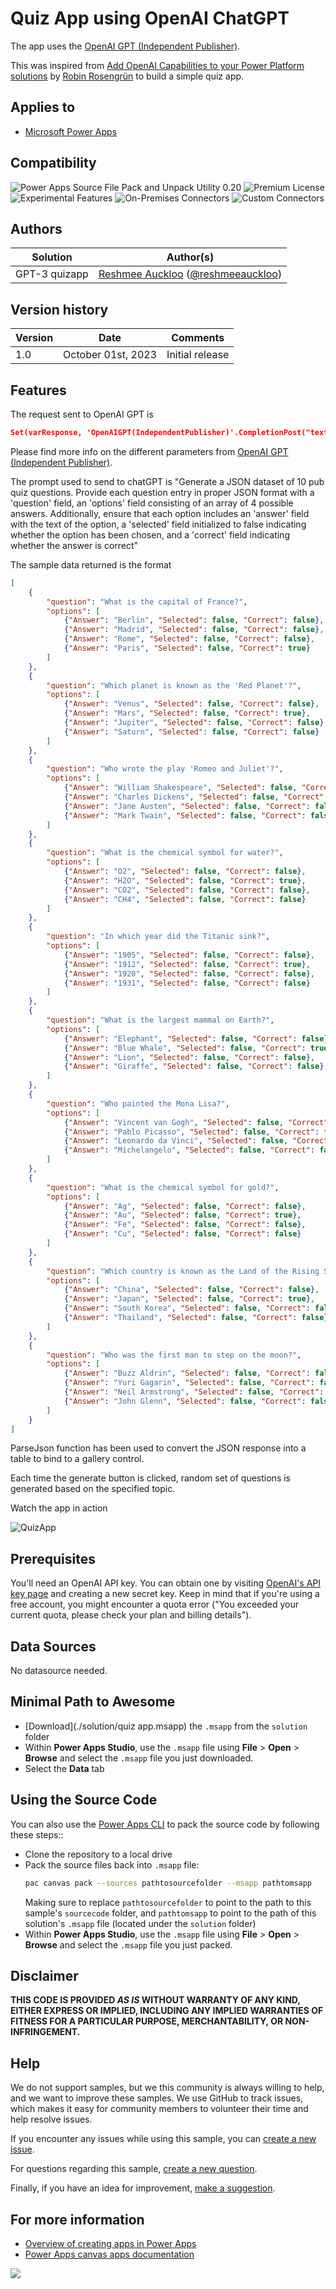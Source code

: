 # Quiz App using OpenAI ChatGPT


The app uses the [OpenAI GPT (Independent Publisher)](https://learn.microsoft.com/en-us/connectors/openaigpt4ip/).

This was inspired from [Add OpenAI Capabilities to your Power Platform solutions](https://www.youtube.com/watch?v=AVK7BUmTGvs&t=1062s) by [Robin Rosengrün](https://twitter.com/power_r2) to build a simple quiz app.

## Applies to

* [Microsoft Power Apps](https://docs.microsoft.com/powerapps/)

## Compatibility

![Power Apps Source File Pack and Unpack Utility 0.20](https://img.shields.io/badge/Packing%20Tool-0.20-green.svg)
![Premium License](https://img.shields.io/badge/Premium%20License-Not%20Required-green.svg "Premium Power Apps license not required")
![Experimental Features](https://img.shields.io/badge/Experimental%20Features-No-green.svg "Does not rely on experimental features")
![On-Premises Connectors](https://img.shields.io/badge/On--Premises%20Connectors-No-green.svg "Does not use on-premise connectors")
![Custom Connectors](https://img.shields.io/badge/Custom%20Connectors-Not%20Required-green.svg "Does not use custom connectors")

## Authors

Solution|Author(s)
--------|---------
GPT-3 quizapp | [Reshmee Auckloo](https://github.com/reshmee011) ([@reshmeeauckloo](https://twitter.com/reshmeeauckloo))

## Version history

Version|Date|Comments
-------|----|--------
1.0|October 01st, 2023|Initial release

## Features

The request sent to OpenAI GPT is

```JSON
Set(varResponse, 'OpenAIGPT(IndependentPublisher)'.CompletionPost("text-davinci-003",{prompt:txtPrompt.Text & Char(10) & "Topic: " & txtTopic.Text,max_tokens:4000,temperature:0.7,top_p:1,n:1}).first_completion);
```

Please find more info on the different parameters from [OpenAI GPT (Independent Publisher)](https://learn.microsoft.com/en-us/connectors/openaigpt4ip/).

The prompt used to send to chatGPT is "Generate a JSON dataset of 10 pub quiz questions. Provide each question entry in proper JSON format with a 'question' field, an 'options' field consisting of an array of 4 possible answers. Additionally, ensure that each option includes an 'answer' field with the text of the option, a 'selected' field initialized to false indicating whether the option has been chosen, and a 'correct' field indicating whether the answer is correct"


The sample data returned is the format 

```JSON
[
    {
        "question": "What is the capital of France?",
        "options": [
            {"Answer": "Berlin", "Selected": false, "Correct": false},
            {"Answer": "Madrid", "Selected": false, "Correct": false},
            {"Answer": "Rome", "Selected": false, "Correct": false},
            {"Answer": "Paris", "Selected": false, "Correct": true}
        ]
    },
    {
        "question": "Which planet is known as the 'Red Planet'?",
        "options": [
            {"Answer": "Venus", "Selected": false, "Correct": false},
            {"Answer": "Mars", "Selected": false, "Correct": true},
            {"Answer": "Jupiter", "Selected": false, "Correct": false},
            {"Answer": "Saturn", "Selected": false, "Correct": false}
        ]
    },
    {
        "question": "Who wrote the play 'Romeo and Juliet'?",
        "options": [
            {"Answer": "William Shakespeare", "Selected": false, "Correct": true},
            {"Answer": "Charles Dickens", "Selected": false, "Correct": false},
            {"Answer": "Jane Austen", "Selected": false, "Correct": false},
            {"Answer": "Mark Twain", "Selected": false, "Correct": false}
        ]
    },
    {
        "question": "What is the chemical symbol for water?",
        "options": [
            {"Answer": "O2", "Selected": false, "Correct": false},
            {"Answer": "H2O", "Selected": false, "Correct": true},
            {"Answer": "CO2", "Selected": false, "Correct": false},
            {"Answer": "CH4", "Selected": false, "Correct": false}
        ]
    },
    {
        "question": "In which year did the Titanic sink?",
        "options": [
            {"Answer": "1905", "Selected": false, "Correct": false},
            {"Answer": "1912", "Selected": false, "Correct": true},
            {"Answer": "1920", "Selected": false, "Correct": false},
            {"Answer": "1931", "Selected": false, "Correct": false}
        ]
    },
    {
        "question": "What is the largest mammal on Earth?",
        "options": [
            {"Answer": "Elephant", "Selected": false, "Correct": false},
            {"Answer": "Blue Whale", "Selected": false, "Correct": true},
            {"Answer": "Lion", "Selected": false, "Correct": false},
            {"Answer": "Giraffe", "Selected": false, "Correct": false}
        ]
    },
    {
        "question": "Who painted the Mona Lisa?",
        "options": [
            {"Answer": "Vincent van Gogh", "Selected": false, "Correct": false},
            {"Answer": "Pablo Picasso", "Selected": false, "Correct": false},
            {"Answer": "Leonardo da Vinci", "Selected": false, "Correct": true},
            {"Answer": "Michelangelo", "Selected": false, "Correct": false}
        ]
    },
    {
        "question": "What is the chemical symbol for gold?",
        "options": [
            {"Answer": "Ag", "Selected": false, "Correct": false},
            {"Answer": "Au", "Selected": false, "Correct": true},
            {"Answer": "Fe", "Selected": false, "Correct": false},
            {"Answer": "Cu", "Selected": false, "Correct": false}
        ]
    },
    {
        "question": "Which country is known as the Land of the Rising Sun?",
        "options": [
            {"Answer": "China", "Selected": false, "Correct": false},
            {"Answer": "Japan", "Selected": false, "Correct": true},
            {"Answer": "South Korea", "Selected": false, "Correct": false},
            {"Answer": "Thailand", "Selected": false, "Correct": false}
        ]
    },
    {
        "question": "Who was the first man to step on the moon?",
        "options": [
            {"Answer": "Buzz Aldrin", "Selected": false, "Correct": false},
            {"Answer": "Yuri Gagarin", "Selected": false, "Correct": false},
            {"Answer": "Neil Armstrong", "Selected": false, "Correct": true},
            {"Answer": "John Glenn", "Selected": false, "Correct": false}
        ]
    }
]
```

ParseJson function has been used to convert the JSON response into a table to bind to a gallery control. 

Each time the generate button is clicked, random set of questions is generated based on the specified topic.

Watch the app in action

![QuizApp](./assets/QuizApp.gif)

## Prerequisites

You'll need an OpenAI API key. You can obtain one by visiting [OpenAI's API key page](https://platform.openai.com/account/api-keys) and creating a new secret key. Keep in mind that if you're using a free account, you might encounter a quota error ("You exceeded your current quota, please check your plan and billing details").

## Data Sources

No datasource needed.

## Minimal Path to Awesome

* [Download](./solution/quiz app.msapp) the `.msapp` from the `solution` folder
* Within **Power Apps Studio**, use the `.msapp` file using **File** > **Open** > **Browse** and select the `.msapp` file you just downloaded.
* Select the **Data** tab

## Using the Source Code

You can also use the [Power Apps CLI](https://docs.microsoft.com/powerapps/developer/data-platform/powerapps-cli) to pack the source code by following these steps::

* Clone the repository to a local drive
* Pack the source files back into `.msapp` file:
  ```bash
  pac canvas pack --sources pathtosourcefolder --msapp pathtomsapp
  ```
  Making sure to replace `pathtosourcefolder` to point to the path to this sample's `sourcecode` folder, and `pathtomsapp` to point to the path of this solution's `.msapp` file (located under the `solution` folder)
* Within **Power Apps Studio**, use the `.msapp` file using **File** > **Open** > **Browse** and select the `.msapp` file you just packed.

## Disclaimer

**THIS CODE IS PROVIDED *AS IS* WITHOUT WARRANTY OF ANY KIND, EITHER EXPRESS OR IMPLIED, INCLUDING ANY IMPLIED WARRANTIES OF FITNESS FOR A PARTICULAR PURPOSE, MERCHANTABILITY, OR NON-INFRINGEMENT.**

## Help

We do not support samples, but we this community is always willing to help, and we want to improve these samples. We use GitHub to track issues, which makes it easy for  community members to volunteer their time and help resolve issues.

If you encounter any issues while using this sample, you can [create a new issue](https://github.com/pnp/powerapps-samples/issues/new?assignees=&labels=Needs%3A+Triage+%3Amag%3A%2Ctype%3Abug-suspected&template=bug-report.yml&sample=YOURSAMPLENAME&authors=@YOURGITHUBUSERNAME&title=YOURSAMPLENAME%20-%20).

For questions regarding this sample, [create a new question](https://github.com/pnp/powerapps-samples/issues/new?assignees=&labels=Needs%3A+Triage+%3Amag%3A%2Ctype%3Abug-suspected&template=question.yml&sample=YOURSAMPLENAME&authors=@YOURGITHUBUSERNAME&title=YOURSAMPLENAME%20-%20).

Finally, if you have an idea for improvement, [make a suggestion](https://github.com/pnp/powerapps-samples/issues/new?assignees=&labels=Needs%3A+Triage+%3Amag%3A%2Ctype%3Abug-suspected&template=suggestion.yml&sample=YOURSAMPLENAME&authors=@YOURGITHUBUSERNAME&title=YOURSAMPLENAME%20-%20).

## For more information

- [Overview of creating apps in Power Apps](https://docs.microsoft.com/powerapps/maker/)
- [Power Apps canvas apps documentation](https://docs.microsoft.com/en-us/powerapps/maker/canvas-apps/)


<img src="https://telemetry.sharepointpnp.com/powerapps-samples/samples/readme-template" />


